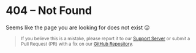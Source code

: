 # 404 – Not Found

Seems like the page you are looking for does not exist 😕

> <sub>If you believe this is a mistake, please report it to our [Support Server](https://discord.gg/DEEZY5cwpy) or submit a Pull Request (PR) with a fix on our [GitHub Repository](https://github.com/xNickyDev/Forkman/pulls).</sub>
